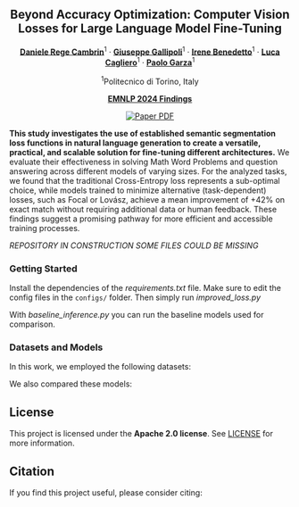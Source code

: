 <div align="center">
  
## Beyond Accuracy Optimization: Computer Vision Losses for Large Language Model Fine-Tuning

[**Daniele Rege Cambrin**](https://darthreca.github.io/)<sup>1</sup> · [**Giuseppe Gallipoli**](https://github.com/gallipoligiuseppe)<sup>1</sup> · [**Irene Benedetto**](https://github.com/irenebenedetto)<sup>1</sup> · [**Luca Cagliero**](https://dbdmg.polito.it/dbdmg_web/people/luca-cagliero/)<sup>1</sup> · [**Paolo Garza**](https://dbdmg.polito.it/dbdmg_web/people/paolo-garza/)<sup>1</sup>

<sup>1</sup>Politecnico di Torino, Italy

**[EMNLP 2024 Findings](https://2024.emnlp.org/)**

<a href="https://arxiv.org/abs/2408.04523"><img src='https://img.shields.io/badge/arXiv-Beyond_Accuracy_Optimization-red' alt='Paper PDF'></a>
</div>

**This study investigates the use of established semantic segmentation loss functions in natural language generation to create a versatile, practical, and scalable solution for fine-tuning different architectures.**
We evaluate their effectiveness in solving Math Word Problems and question answering across different models of varying sizes. For the analyzed tasks, we found that the traditional Cross-Entropy loss represents a sub-optimal choice, while models trained to minimize alternative (task-dependent) losses, such as Focal or Lovász, achieve a mean improvement of +42\% on exact match without requiring additional data or human feedback. These findings suggest a promising pathway for more efficient and accessible training processes.

*REPOSITORY IN CONSTRUCTION SOME FILES COULD BE MISSING*

### Getting Started

Install the dependencies of the *requirements.txt* file. Make sure to edit the config files in the `configs/` folder. Then simply run *improved_loss.py*

With *baseline_inference.py* you can run the baseline models used for comparison.

### Datasets and Models

In this work, we employed the following datasets:

We also compared these models:

## License

This project is licensed under the **Apache 2.0 license**. See [LICENSE](LICENSE) for more information.

## Citation

If you find this project useful, please consider citing:

```bibtex

```
